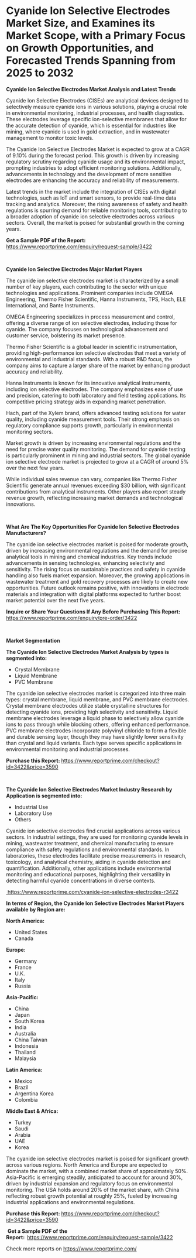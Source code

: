 <p><h1>Cyanide Ion Selective Electrodes Market Size, and Examines its Market Scope, with a Primary Focus on Growth Opportunities, and Forecasted Trends Spanning from 2025 to 2032</h1></p><p><strong>Cyanide Ion Selective Electrodes Market Analysis and Latest Trends</strong></p>
<p><p>Cyanide Ion Selective Electrodes (CISEs) are analytical devices designed to selectively measure cyanide ions in various solutions, playing a crucial role in environmental monitoring, industrial processes, and health diagnostics. These electrodes leverage specific ion-selective membranes that allow for the accurate detection of cyanide, which is essential for industries like mining, where cyanide is used in gold extraction, and in wastewater management to monitor toxic levels.</p><p>The Cyanide Ion Selective Electrodes Market is expected to grow at a CAGR of 9.10% during the forecast period. This growth is driven by increasing regulatory scrutiny regarding cyanide usage and its environmental impact, prompting industries to adopt efficient monitoring solutions. Additionally, advancements in technology and the development of more sensitive electrodes are enhancing the accuracy and reliability of measurements.</p><p>Latest trends in the market include the integration of CISEs with digital technologies, such as IoT and smart sensors, to provide real-time data tracking and analytics. Moreover, the rising awareness of safety and health regulations is spurring demand for reliable monitoring tools, contributing to a broader adoption of cyanide ion selective electrodes across various sectors. Overall, the market is poised for substantial growth in the coming years.</p></p>
<p><strong>Get a Sample PDF of the Report:&nbsp;</strong> <a href="https://www.reportprime.com/enquiry/request-sample/3422?utm_campaign=3217&utm_medium=2&utm_source=Github&utm_content=ia&utm_term=18032025&utm_id=cyanide-ion-selective-electrodes">https://www.reportprime.com/enquiry/request-sample/3422</a></p>
<p>&nbsp;</p>
<p><strong>Cyanide Ion Selective Electrodes Major Market Players</strong></p>
<p><p>The cyanide ion selective electrodes market is characterized by a small number of key players, each contributing to the sector with unique technologies and applications. Prominent companies include OMEGA Engineering, Thermo Fisher Scientific, Hanna Instruments, TPS, Hach, ELE International, and Bante Instruments.</p><p>OMEGA Engineering specializes in process measurement and control, offering a diverse range of ion selective electrodes, including those for cyanide. The company focuses on technological advancement and customer service, bolstering its market presence.</p><p>Thermo Fisher Scientific is a global leader in scientific instrumentation, providing high-performance ion selective electrodes that meet a variety of environmental and industrial standards. With a robust R&D focus, the company aims to capture a larger share of the market by enhancing product accuracy and reliability.</p><p>Hanna Instruments is known for its innovative analytical instruments, including ion selective electrodes. The company emphasizes ease of use and precision, catering to both laboratory and field testing applications. Its competitive pricing strategy aids in expanding market penetration.</p><p>Hach, part of the Xylem brand, offers advanced testing solutions for water quality, including cyanide measurement tools. Their strong emphasis on regulatory compliance supports growth, particularly in environmental monitoring sectors.</p><p>Market growth is driven by increasing environmental regulations and the need for precise water quality monitoring. The demand for cyanide testing is particularly prominent in mining and industrial sectors. The global cyanide ion selective electrode market is projected to grow at a CAGR of around 5% over the next few years.</p><p>While individual sales revenue can vary, companies like Thermo Fisher Scientific generate annual revenues exceeding $30 billion, with significant contributions from analytical instruments. Other players also report steady revenue growth, reflecting increasing market demands and technological innovations.</p></p>
<p>&nbsp;</p>
<p><strong>What Are The Key Opportunities For Cyanide Ion Selective Electrodes Manufacturers?</strong></p>
<p><p>The cyanide ion selective electrodes market is poised for moderate growth, driven by increasing environmental regulations and the demand for precise analytical tools in mining and chemical industries. Key trends include advancements in sensing technologies, enhancing selectivity and sensitivity. The rising focus on sustainable practices and safety in cyanide handling also fuels market expansion. Moreover, the growing applications in wastewater treatment and gold recovery processes are likely to create new opportunities. Future outlook remains positive, with innovations in electrode materials and integration with digital platforms expected to further boost market potential over the next five years.</p></p>
<p><strong>Inquire or Share Your Questions If Any Before Purchasing This Report:</strong> <a href="https://www.reportprime.com/enquiry/pre-order/3422?utm_campaign=3217&utm_medium=2&utm_source=Github&utm_content=ia&utm_term=18032025&utm_id=cyanide-ion-selective-electrodes">https://www.reportprime.com/enquiry/pre-order/3422</a></p>
<p>&nbsp;</p>
<p><strong>Market Segmentation</strong></p>
<p><strong>The Cyanide Ion Selective Electrodes Market Analysis by types is segmented into:</strong></p>
<p><ul><li>Crystal Membrane</li><li>Liquid Membrane</li><li>PVC Membrane</li></ul></p>
<p><p>The cyanide ion selective electrodes market is categorized into three main types: crystal membrane, liquid membrane, and PVC membrane electrodes. Crystal membrane electrodes utilize stable crystalline structures for detecting cyanide ions, providing high selectivity and sensitivity. Liquid membrane electrodes leverage a liquid phase to selectively allow cyanide ions to pass through while blocking others, offering enhanced performance. PVC membrane electrodes incorporate polyvinyl chloride to form a flexible and durable sensing layer, though they may have slightly lower sensitivity than crystal and liquid variants. Each type serves specific applications in environmental monitoring and industrial processes.</p></p>
<p><strong>Purchase this Report:&nbsp;</strong><a href="https://www.reportprime.com/checkout?id=3422&price=3590&utm_campaign=3217&utm_medium=2&utm_source=Github&utm_content=ia&utm_term=18032025&utm_id=cyanide-ion-selective-electrodes">https://www.reportprime.com/checkout?id=3422&price=3590</a></p>
<p>&nbsp;</p>
<p><strong>The Cyanide Ion Selective Electrodes Market Industry Research by Application is segmented into:</strong></p>
<p><ul><li>Industrial Use</li><li>Laboratory Use</li><li>Others</li></ul></p>
<p><p>Cyanide ion selective electrodes find crucial applications across various sectors. In industrial settings, they are used for monitoring cyanide levels in mining, wastewater treatment, and chemical manufacturing to ensure compliance with safety regulations and environmental standards. In laboratories, these electrodes facilitate precise measurements in research, toxicology, and analytical chemistry, aiding in cyanide detection and quantification. Additionally, other applications include environmental monitoring and educational purposes, highlighting their versatility in detecting harmful cyanide concentrations in diverse contexts.</p></p>
<p><a href="https://www.reportprime.com/cyanide-ion-selective-electrodes-r3422?utm_campaign=3217&utm_medium=2&utm_source=Github&utm_content=ia&utm_term=18032025&utm_id=cyanide-ion-selective-electrodes">&nbsp;https://www.reportprime.com/cyanide-ion-selective-electrodes-r3422</a></p>
<p><strong>In terms of Region, the Cyanide Ion Selective Electrodes Market Players available by Region are:</strong></p>
<p>
    <p> <strong> North America: </strong>
        <ul>
            <li>United States</li>
            <li>Canada</li>
        </ul>
        </p> 
    <p> <strong> Europe: </strong>
        <ul>
            <li>Germany</li>
            <li>France</li>
            <li>U.K.</li>
            <li>Italy</li>
            <li>Russia</li>
        </ul>
        </p> 
    <p> <strong> Asia-Pacific: </strong>
        <ul>
            <li>China</li>
            <li>Japan</li>
            <li>South Korea</li>
            <li>India</li>
            <li>Australia</li>
            <li>China Taiwan</li>
            <li>Indonesia</li>
            <li>Thailand</li>
            <li>Malaysia</li>
        </ul>
        </p> 
    <p> <strong> Latin America: </strong>
        <ul>
            <li>Mexico</li>
            <li>Brazil</li>
            <li>Argentina Korea</li>
            <li>Colombia</li>
        </ul>
        </p> 
    <p> <strong> Middle East & Africa: </strong>
        <ul>
            <li>Turkey</li>
            <li>Saudi</li>
            <li>Arabia</li>
            <li>UAE</li>
            <li>Korea</li>
        </ul>
    </p>
    </p>
<p><p>The cyanide ion selective electrodes market is poised for significant growth across various regions. North America and Europe are expected to dominate the market, with a combined market share of approximately 50%. Asia-Pacific is emerging steadily, anticipated to account for around 30%, driven by industrial expansion and regulatory focus on environmental monitoring. The USA holds around 20% of the market share, with China reflecting robust growth potential at roughly 25%, fueled by increasing industrial applications and environmental regulations.</p></p>
<p><strong>Purchase this Report: </strong><a href="https://www.reportprime.com/checkout?id=3422&price=3590&utm_campaign=3217&utm_medium=2&utm_source=Github&utm_content=ia&utm_term=18032025&utm_id=cyanide-ion-selective-electrodes">https://www.reportprime.com/checkout?id=3422&price=3590</a></p>
<p>&nbsp;<strong>Get a Sample PDF of the Report:&nbsp;&nbsp;</strong><a href="https://www.reportprime.com/enquiry/request-sample/3422?utm_campaign=3217&utm_medium=2&utm_source=Github&utm_content=ia&utm_term=18032025&utm_id=cyanide-ion-selective-electrodes">https://www.reportprime.com/enquiry/request-sample/3422</a></p>
<p><strong></strong></p>
<p>Check more reports on <a href="https://www.reportprime.com/?utm_campaign=3217&utm_medium=2&utm_source=Github&utm_content=ia&utm_term=18032025&utm_id=cyanide-ion-selective-electrodes">https://www.reportprime.com/</a></p>